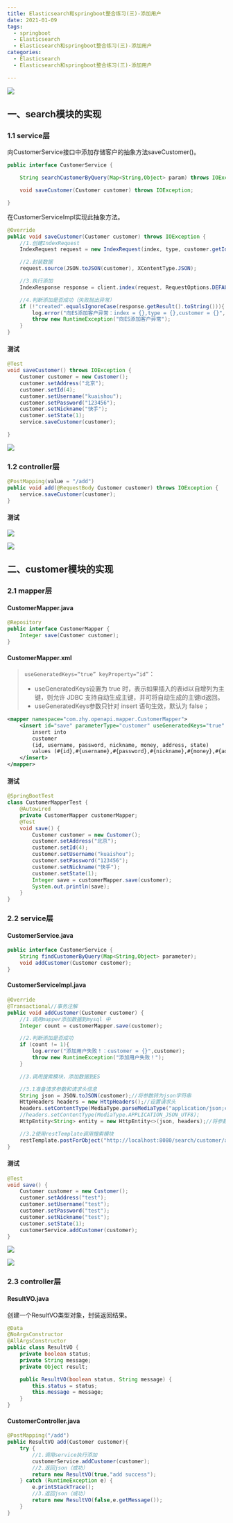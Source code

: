 ```yaml
---
title: Elasticsearch和springboot整合练习(三)-添加用户
date: 2021-01-09
tags:
  - springboot
  - Elasticsearch
  - Elasticsearch和springboot整合练习(三)-添加用户
categories:
  - Elasticsearch
  - Elasticsearch和springboot整合练习(三)-添加用户

---
```


![](http://qiniu.zhouhongyin.top/2022/06/08/1654700914-elasticsearch-logo.png)

<!-- more -->

## 一、search模块的实现

### 1.1 service层

向CustomerService接口中添加存储客户的抽象方法saveCustomer()。

```java
public interface CustomerService {

    String searchCustomerByQuery(Map<String,Object> param) throws IOException, InvocationTargetException, IllegalAccessException;

    void saveCustomer(Customer customer) throws IOException;

}
```

在CustomerServiceImpl实现此抽象方法。

```java
@Override
public void saveCustomer(Customer customer) throws IOException {
    //1.创建IndexRequest
    IndexRequest request = new IndexRequest(index, type, customer.getId() + "");

    //2.封装数据
    request.source(JSON.toJSON(customer), XContentType.JSON);

    //3.执行添加
    IndexResponse response = client.index(request, RequestOptions.DEFAULT);

    //4.判断添加是否成功（失败抛出异常）
    if (!"created".equalsIgnoreCase(response.getResult().toString())){
        log.error("向ES添加客户异常：index = {},type = {},customer = {}",index,type,customer);
        throw new RuntimeException("向ES添加客户异常");
    }
}
```

#### 测试

```java
@Test
void saveCustomer() throws IOException {
    Customer customer = new Customer();
    customer.setAddress("北京");
    customer.setId(4);
    customer.setUsername("kuaishou");
    customer.setPassword("123456");
    customer.setNickname("快手");
    customer.setState(1);
    service.saveCustomer(customer);

}
```

![](http://qiniu.zhouhongyin.top/2022/06/08/1654700910-image-20210109141301747.png)

### 1.2 controller层

```java
@PostMapping(value = "/add")
public void add(@RequestBody Customer customer) throws IOException {
    service.saveCustomer(customer);
}
```

#### 测试

![](http://qiniu.zhouhongyin.top/2022/06/08/1654700905-image-20210109144845279.png)

![](http://qiniu.zhouhongyin.top/2022/06/08/1654700901-image-20210109144904926.png)

## 二、customer模块的实现

### 2.1 mapper层

#### CustomerMapper.java

```java
@Repository
public interface CustomerMapper {
    Integer save(Customer customer);
}
```

#### CustomerMapper.xml

> `useGeneratedKeys=“true” keyProperty=“id”`：
>
> - useGeneratedKeys设置为 true 时，表示如果插入的表id以自增列为主键，则允许 JDBC 支持自动生成主键，并可将自动生成的主键id返回。
> - useGeneratedKeys参数只针对 insert 语句生效，默认为 false；

```xml
<mapper namespace="com.zhy.openapi.mapper.CustomerMapper">
    <insert id="save" parameterType="customer" useGeneratedKeys="true" keyProperty="id">
        insert into
        customer
        (id, username, password, nickname, money, address, state)
        values (#{id},#{username},#{password},#{nickname},#{money},#{address},#{state})
    </insert>
</mapper>
```

#### 测试

```java
@SpringBootTest
class CustomerMapperTest {
    @Autowired
    private CustomerMapper customerMapper;
    @Test
    void save() {
        Customer customer = new Customer();
        customer.setAddress("北京");
        customer.setId(4);
        customer.setUsername("kuaishou");
        customer.setPassword("123456");
        customer.setNickname("快手");
        customer.setState(1);
        Integer save = customerMapper.save(customer);
        System.out.println(save);
    }
}
```

### 2.2 service层

#### CustomerService.java

```java
public interface CustomerService {
    String findCustomerByQuery(Map<String,Object> parameter);
    void addCustomer(Customer customer);
}
```

#### CustomerServiceImpl.java

```java
@Override
@Transactional//事务注解
public void addCustomer(Customer customer) {
    //1.调用mapper添加数据到mysql 中
    Integer count = customerMapper.save(customer);

    //2.判断添加是否成功
    if (count != 1){
        log.error("添加用户失败！：customer = {}",customer);
        throw new RuntimeException("添加用户失败！");
    }

    //3.调用搜索模块，添加数据到ES

    //3.1准备请求参数和请求头信息
    String json = JSON.toJSON(customer);//将参数转为json字符串
    HttpHeaders headers = new HttpHeaders();//设置请求头
    headers.setContentType(MediaType.parseMediaType("application/json;charset=utf-8"));
    //headers.setContentType(MediaType.APPLICATION_JSON_UTF8);
    HttpEntity<String> entity = new HttpEntity<>(json, headers);//将参数和请求头封装到HttpEntity中

    //3.2使用restTemplate调用搜索模块
    restTemplate.postForObject("http://localhost:8080/search/customer/add", entity, String.class);
}
```

#### 测试

```java
@Test
void save() {
    Customer customer = new Customer();
    customer.setAddress("test");
    customer.setUsername("test");
    customer.setPassword("test");
    customer.setNickname("test");
    customer.setState(1);
    customerService.addCustomer(customer);
}
```

![](http://qiniu.zhouhongyin.top/2022/06/08/1654700895-image-20210109152151165.png)

![](http://qiniu.zhouhongyin.top/2022/06/08/1654700892-image-20210109152209908.png)

### 2.3 controller层

#### ResultVO.java

创建一个ResultVO类型对象，封装返回结果。

```java
@Data
@NoArgsConstructor
@AllArgsConstructor
public class ResultVO {
    private boolean status;
    private String message;
    private Object result;

    public ResultVO(boolean status, String message) {
        this.status = status;
        this.message = message;
    }
}
```

#### CustomerController.java

```java
@PostMapping("/add")
public ResultVO add(Customer customer){
    try {
        //1.调用service执行添加
        customerService.addCustomer(customer);
        //2.返回json（成功）
        return new ResultVO(true,"add success");
    } catch (RuntimeException e) {
        e.printStackTrace();
        //3.返回json（成功）
        return new ResultVO(false,e.getMessage());
    }
}
```

